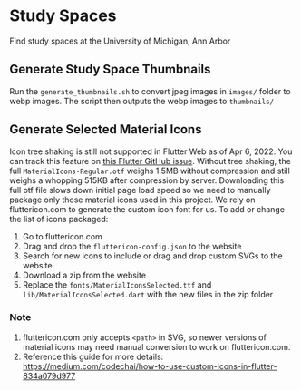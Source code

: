 # Study Spaces

Find study spaces at the University of Michigan, Ann Arbor

## Generate Study Space Thumbnails

Run the `generate_thumbnails.sh` to convert jpeg images in `images/` folder to webp images. The script
then outputs the webp images to `thumbnails/`

## Generate Selected Material Icons

Icon tree shaking is still not supported in Flutter Web as of Apr 6, 2022. You can track this feature
on [this Flutter GitHub issue](https://github.com/flutter/flutter/issues/57181).
Without tree shaking, the full `MaterialIcons-Regular.otf` weighs 1.5MB without compression and still
weighs a whopping 515KB after compression by server. Downloading this full otf file slows down initial
page load speed so we need to manually package only those material icons used in this project.
We rely on fluttericon.com to generate the custom icon font for us. To add or change the list
of icons packaged:

1. Go to fluttericon.com
2. Drag and drop the `fluttericon-config.json` to the website
3. Search for new icons to include or drag and drop custom SVGs to the website.
4. Download a zip from the website
5. Replace the `fonts/MaterialIconsSelected.ttf` and `lib/MaterialIconsSelected.dart` with the new files in the zip folder

### Note

1. fluttericon.com only accepts `<path>` in SVG, so newer versions of material icons may need manual
   conversion to work on fluttericon.com.
2. Reference this guide for more details: https://medium.com/codechai/how-to-use-custom-icons-in-flutter-834a079d977